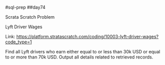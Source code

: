#sql-prep
##day74

Scrata Scratch Problem

Lyft Driver Wages

Link:
https://platform.stratascratch.com/coding/10003-lyft-driver-wages?code_type=1

Find all Lyft drivers who earn either equal to or less than 30k USD or equal to or more than 70k USD.
Output all details related to retrieved records.